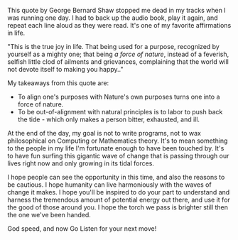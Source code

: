 This quote by George Bernard Shaw stopped me dead in my tracks when I was running one day. I had to back up the audio book, play it again, and repeat each line aloud as they were read. It's one of my favorite affirmations in life.

"This is the true joy in life. That being used for a purpose, recognized by yourself as a mighty one; that being *a force of nature*, instead of a feverish, selfish little clod of ailments and grievances, complaining that the world will not devote itself to making you happy.."

My takeaways from this quote are:
 - To align one's purposes with Nature's own purposes turns one into a force of nature.
 - To be out-of-alignment with natural principles is to labor to push back the tide - which only makes a person bitter, exhausted, and ill.

At the end of the day, my goal is not to write programs, not to wax philosophical on Computing or Mathematics theory. It's to mean something to the people in my life I'm fortunate enough to have been touched by. It's to have fun surfing this gigantic wave of change that is passing through our lives right now and only growing in its tidal forces.

I hope people can see the opportunity in this time, and also the reasons to be cautious. I hope humanity can live harmoniously with the waves of change it makes. I hope you'll be inspired to do your part to understand and harness the tremendous amount of potential energy out there, and use it for the good of those around you. I hope the torch we pass is brighter still then the one we've been handed.

God speed, and now Go Listen for your next move!
